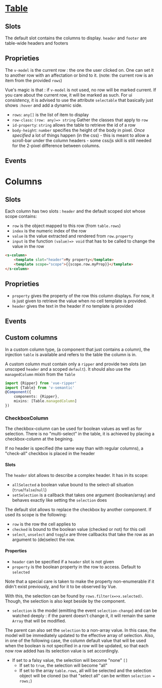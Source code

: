 # [Table](https://semantic-ui.com/collections/table.html)
## Slots
The default slot contains the columns to display.
`header` and `footer` are table-wide headers and footers
## Proprieties
The `v-model` is the current row : the one the user clicked on. One can set it to another row with an affectation or bind to it. (note: the current row is an item from the provided `rows`)

Vue's magic is that : if `v-model` is not used, no row will be marked current. If you care about the current row, it will be marked as such. For ui consistency, it is advised to use the attribute `selectable` that basically just shows `:hover` and add a dynamic side.
- `rows`: `any[]` is the list of item to display
- `row-class`: `(row: any)=> string` Gather the classes that apply to `row`
- `id-property`: `string` allows the table to retrieve the id of a row
- `body-height`: `number` specifies the height of the body in pixel. *Once specified* a lot of things happen (in the css) - this is meant to allow a scroll-bar under the column headers - some css/js skill is still needed for the 2-pixel difference between columns.
## Events

# Columns
## Slots
Each column has two slots : `header` and the default scoped slot whose scope contains:
- `row` is the object mapped to this row (from `table.rows`)
- `index` is the numeric index of the row
- `value` is the value extracted and rendered from `row.property`
- `input` is the function `(value)=> void` that has to be called to change the value in the row
```html
<s-column>
	<template slot="header">My property</template>
	<template scope="scope">{{scope.row.myProp}}</template>
</s-column>
```

## Proprieties
- `property` gives the property of the row this column displays. For now, it is just given to retrieve the value when no cell template is provided.
- `header` gives the text in the header if no template is provided
## Events

## Custom columns
In a custom column type, (a component that just contains a column), the injection `table` is available and refers to the table the column is in.

A custom column must contain only a `ripper` and provide two slots (an unscoped `header` and a scoped `default`). It should also use the `managedColumn` mixin from the `Table`

```typescript
import {Ripper} from 'vue-ripper'
import {Table} from 'v-semantic'
@Component({
	components: {Ripper},
	mixins: [Table.managedColumn]
})
```

### CheckboxColumn

The checkbox-column can be used for boolean values as well as for selection. There is no "multi-select" in the table, it is achieved by placing a checkbox-column at the begining.

If no header is specified (the same way than with regular columns), a "check-all" checkbox is placed in the header
#### Slots
The `header` slot allows to describe a complex header. It has in its scope:
- `allSelected` a boolean value bound to the select-all situation (`true`/`false`/`null`)
- `setSelection` is a callback that takes one argument (boolean/array) and behaves exactly like setting the `selection` does

The default slot allows to replace the checkbox by another component. If used its scope is the following:
- `row` is the row the cell applies to
- `checked` is bound to the boolean value (checked or not) for this cell
- `select`, `unselect` and `toggle` are three callbacks that take the row as an argument to (de)select the row.
#### Properties
- `header` can be specified if a `header` slot is not given
- `property` is the boolean property in the row to access. Default to `selected`

Note that a special care is taken to make the property non-enumerable if it didn't exist previously, and for it to be observed by Vue.

With this, the selection can be found by `rows.filter(x=>x.selected)`. Though, the selection is also kept beside by the component.

- `selection` is the model (emitting the event `selection-change`) and can be watched deeply : if the parent doesn't change it, it will remain the same `Array` that will be modified.

The parent can also set the `selection` to a non-array value. In this case, the model will be immediately updated to the effective array of selection. Also, in one of the following case, the column default value that will be used when the boolean is not specified in a row will be updated, so that each now row added has its selection value is set accordingly.
  - If set to a falsy value, the selection will become "none" `[]`
	- If set to `true`, the selection will become "all"
	- If set to the array `table.rows`, all will be selected and the selection object will be cloned (so that "select all" can be 	written `selection = rows;`)
	